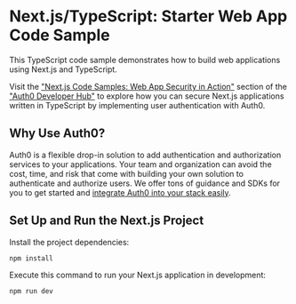 # Next.js/TypeScript: Starter Web App Code Sample

This TypeScript code sample demonstrates how to build web applications using Next.js and TypeScript.

Visit the ["Next.js Code Samples: Web App Security in Action"](https://developer.auth0.com/resources/code-samples/web-app/nextjs) section of the ["Auth0 Developer Hub"](https://auth0.com/developers/hub) to explore how you can secure Next.js applications written in TypeScript by implementing user authentication with Auth0.

## Why Use Auth0?

Auth0 is a flexible drop-in solution to add authentication and authorization services to your applications. Your team and organization can avoid the cost, time, and risk that come with building your own solution to authenticate and authorize users. We offer tons of guidance and SDKs for you to get started and [integrate Auth0 into your stack easily](https://developer.auth0.com/resources/code-samples/full-stack).

## Set Up and Run the Next.js Project

Install the project dependencies:

```bash
npm install
```

Execute this command to run your Next.js application in development:

```bash
npm run dev
```
